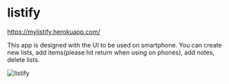 # listify
https://mylistify.herokuapp.com/

This app is designed with the UI to be used on smartphone.
You can create new lists, add items(please hit return when using on phones),
add notes, delete lists.

![listify](https://user-images.githubusercontent.com/62462223/114786155-a2743480-9db8-11eb-8d38-abbf666c8d53.gif)
